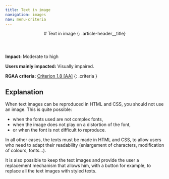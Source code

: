 ```yaml
---
title: Text in image
navigation: images
nav: menu-criteria
---
```


<header>
# Text in image
{: .article-header__title}
</header>

**Impact:** Moderate to high

**Users mainly impacted:** Visually impaired.

**RGAA criteria:** [Criterion 1.8 [AA]](http://disic.github.io/rgaa_referentiel_en/criteria.html#crit-1-8)
{: .criteria }

## Explanation

When text images can be reproduced in HTML and CSS, you should not use an image. This is quite possible:

* when the fonts used are not complex fonts,
* when the image does not play on a distortion of the font,
* or when the font is not difficult to reproduce.

In all other cases, the texts must be made in HTML and CSS, to allow users who need to adapt their readability (enlargement of characters, modification of colours, fonts...).

It is also possible to keep the text images and provide the user a replacement mechanism that allows him, with a button for example, to replace all the text images with styled texts.
